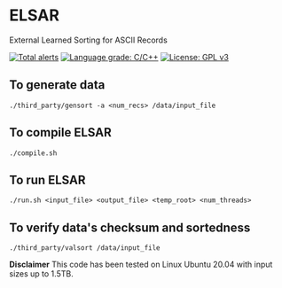 # ELSAR
External Learned Sorting for ASCII Records

[![Total alerts](https://img.shields.io/lgtm/alerts/g/anikristo/ELSAR.svg?logo=lgtm&logoWidth=18)](https://lgtm.com/projects/g/anikristo/ELSAR/alerts/) 
[![Language grade: C/C++](https://img.shields.io/lgtm/grade/cpp/g/anikristo/ELSAR.svg?logo=lgtm&logoWidth=18)](https://lgtm.com/projects/g/anikristo/ELSAR/context:cpp)
[![License: GPL v3](https://img.shields.io/badge/License-GPLv3-blue.svg)](https://www.gnu.org/licenses/gpl-3.0)

## To generate data 
```
./third_party/gensort -a <num_recs> /data/input_file
```

## To compile ELSAR
```
./compile.sh
```

## To run ELSAR
```
./run.sh <input_file> <output_file> <temp_root> <num_threads>
```

## To verify data's checksum and sortedness 
```
./third_party/valsort /data/input_file
```

__Disclaimer__
This code has been tested on Linux Ubuntu 20.04 with input sizes up to 1.5TB. 
